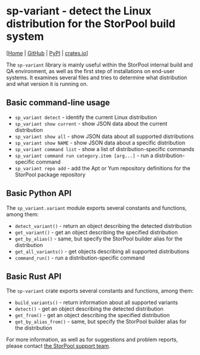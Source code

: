 <!--
SPDX-FileCopyrightText: 2021 - 2023  StorPool <support@storpool.com>
SPDX-License-Identifier: BSD-2-Clause
-->

# sp-variant - detect the Linux distribution for the StorPool build system

\[[Home][repo-sp-variant] | [GitHub][github] | [PyPI][pypi] | [crates.io][crates-io]\]

The `sp-variant` library is mainly useful within the StorPool internal
build and QA environment, as well as the first step of installations on
end-user systems. It examines several files and tries to determine what
distribution and what version it is running on.

## Basic command-line usage

- `sp_variant detect` - identify the current Linux distribution
- `sp_variant show current` - show JSON data about the current distribution
- `sp_variant show all` - show JSON data about all supported distributions
- `sp_variant show NAME` - show JSON data about a specific distribution
- `sp_variant command list` - show a list of distribution-specific commands
- `sp_variant command run category.item [arg...]` - run
  a distribution-specific command
- `sp_variant repo add` - add the Apt or Yum repository definitions for
  the StorPool package repository

## Basic Python API

The `sp_variant.variant` module exports several constants and functions,
among them:

- `detect_variant()` - return an object describing the detected distribution
- `get_variant()` - get an object describing the specified distribution
- `get_by_alias()` - same, but specify the StorPool builder alias for
  the distribution
- `get_all_variants()` - get objects describing all supported distributions
- `command_run()` - run a distribution-specific command

## Basic Rust API

The `sp-variant` crate exports several constants and functions, among them:

- `build_variants()` - return information about all supported variants
- `detect()` - get an object describing the detected distribution
- `get_from()` - get an object describing the specified distribution
- `get_by_alias_from()` - same, but specify the StorPool builder alias for
  the distribution

For more information, as well as for suggestions and problem reports, please
contact [the StorPool support team][sp-support].

[repo-sp-variant]: https://repo.storpool.com/public/doc/sp-variant/ "The sp-variant home page"
[github]: https://github.com/storpool/sp-variant "The sp-variant GitHub repository"
[pypi]: https://pypi.org/project/sp-variant/ "The sp-variant PyPI project page"
[crates-io]: https://crates.io/crates/sp-variant "The sp-variant Rust crate page"
[sp-support]: mailto:support@storpool.com "The StorPool support team"
